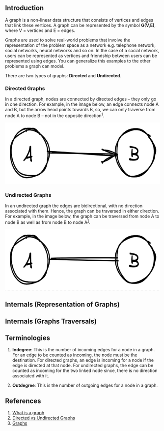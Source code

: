 ## Introduction
A graph is a non-linear data structure that consists of vertices and edges that link these vertices. A graph can be represented by the symbol **G(V,E)**, where V = vertices and E = edges.

Graphs are used to solve real-world problems that involve the representation of the problem space as a network e.g. telephone network, social networks, neural networks and so on. In the case of a social network, users can be represented as vertices and friendship between users can be represented using edges. You can generalize this examples to the other problems a graph can model.

There are two types of graphs: **Directed** and **Undirected**.

### Directed Graphs
In a directed graph, nodes are connected by directed edges – they only go in one direction. For example, in the image below, an edge connects node A and B, but the arrow head points towards B, so, we can only traverse from node A to node B – not in the opposite direction<sup>[1]()</sup>. 

<img src="images/directed-graph.png" height="200"/>

### Undirected Graphs
In an undirected graph the edges are bidirectional, with no direction associated with them. Hence, the graph can be traversed in either direction. For example, in the image below, the graph can be traversed from node A to node B as well as from node B to node A<sup>[1]()</sup>.

<img src="images/undirected-graph.png" height="200"/>

## Internals (Representation of Graphs)

## Internals (Graphs Traversals)

## Terminologies
1. **Indegree**: This is the number of incoming edges for a node in a graph. For an edge to be counted as incoming, the node must be the destination. For directed graphs, an edge is incoming for a node if the edge is directed at that node. For undirected graphs, the edge can be counted as incoming for the two linked node since, there is no direction associated with it.

1. **Outdegree**: This is the number of outgoing edges for a node in a graph.

## References
1. [What is a graph](https://www.educative.io/edpresso/what-is-a-graph-data-structure)
2. [Directed vs Undirected Graphs](https://www.educative.io/edpresso/directed-graphs-vs-undirected-graphs)
3. [Graphs](https://www.educative.io/edpresso/graphs-basics-representation-traversals-and-applications)